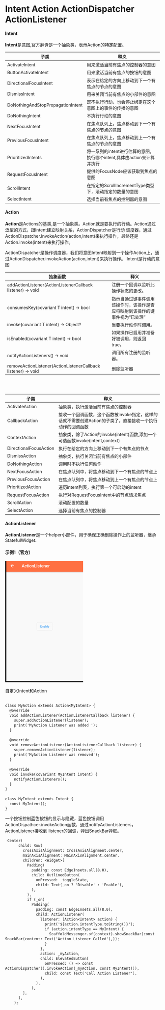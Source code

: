 # Intent Action ActionDispatcher ActionListener
#### **Intent**
**Intent**是意图,官方翻译是一个抽象类，表示Action的特定配置。

| 子类  |释义|
|---| ---|
|  ActivateIntent |用来激活当前有焦点的控制器的意图|
|  ButtonActivateIntent |用来激活当前有焦点的按钮的意图|
|  DirectionalFocusIntent |表示在给定的方向上移动到下一个有焦点的节点的意图|
|  DismissIntent |用来关闭当前有焦点的小部件的意图|
|  DoNothingAndStopPropagationIntent |既不执行行动，也会停止绑定在这个意图上的事件的传播的意图|
|  DoNothingIntent |不执行行动的意图|
|  NextFocusIntent |在焦点队列上，焦点移动到下一个有焦点的节点的意图|
|  PreviousFocusIntent |在焦点队列上，焦点移动到上一个有焦点的节点的意图|
|  PrioritizedIntents |将一系列的intent进行估算的意图，执行哪个intent,具体由action来计算并执行|
|  RequestFocusIntent |提供的FocusNode应该获取到焦点的意图|
|  ScrollIntent |在指定的ScrollIncrementType类型下，滚动指定的数量的意图|
|  SelectIntent |选择当前有焦点的控制器的意图|


#### **Action**
**Action**是Actions的基类,是一个抽象类。Action就是要执行的行动。Action通过泛型的方式，跟Intent建立映射关系，ActionDispatcher是行动
调度器，通过ActionDispatcher.invokeAction(action,intent)来执行操作，最终还是Action.invoke(intent)来执行操作。

ActionDispatcher是操作调度器，我们将意图Intent映射到一个操作Action上，通过ActionDispatcher.invokeAction(action,intent)来执行操作。
Intent是行动的意图

| 抽象函数 |释义|
|---| --- |
|  addActionListener(ActionListenerCallback listener) → void|注册一个回调以监听此操作状态的更改。|
|consumesKey(covariant T intent) → bool|指示当通过键事件调用该操作时，该操作是否应将映射到该操作的键事件视为“已处理”|
|invoke(covariant T intent) → Object?|当要执行动作时调用。|
|isEnabled(covariant T intent) → bool|如果操作已启用并准备好被调用，则返回true。|
|notifyActionListeners() → void|调用所有注册的监听器。|
|removeActionListener(ActionListenerCallback listener) → void|删除监听器|
<br>
<br>

|子类  |释义|
|---| ---|
|  ActivateAction |抽象类，执行激活当前有焦点的控制器|
|  CallbackAction |接收一个回调函数，这个函数被invoke指定，这样的话就不需要创建Action的子类了，直接接收一个执行动作的回调函数|
|  ContextAction |抽象类，除了Action的invoke(intent)函数,添加一个可选函数invoke(intent,context)|
|  DirectionalFocusAction |执行在给定的方向上移动到下一个有焦点的节点|
|  DismissAction |抽象类，执行关闭当前有焦点的小部件|
|  DoNothingAction |调用时不执行任何动作|
|  NextFocusAction |在焦点队列中，将焦点移动到下一个有焦点的节点上|
|  PreviousFocusAction |在焦点队列中，将焦点移动到上一个有焦点的节点上|
|  PrioritizedAction |遍历intent列表，执行第一个可启动的intent|
|  RequestFocusAction |执行对RequestFocusIntent中的节点请求焦点|
|  ScrollAction |滚动配置的数量|
|  SelectAction |选择当前有焦点的控制器|

#### **ActionListener**

**ActionListener**是一个helper小部件，用于确保正确删除操作上的监听器，继承StatefulWidget.

#### 示例1（官方）

![img7](https://github.com/DingMouRen/flutter_widget_wiki/raw/master/lib/widget/action/res/action_listener_1.gif)

自定义Intent和Action
```

class MyAction extends Action<MyIntent> {
  @override
  void addActionListener(ActionListenerCallback listener) {
    super.addActionListener(listener);
    print('MyAction Listener was added ');
  }

  @override
  void removeActionListener(ActionListenerCallback listener) {
    super.removeActionListener(listener);
    print('MyAction Listener was removed');
  }

  @override
  void invoke(covariant MyIntent intent) {
    notifyActionListeners();
  }
}

class MyIntent extends Intent {
  const MyIntent();
}
```

一个按钮控制蓝色按钮的显示与隐藏，蓝色按钮调用ActionDispathcer.invokeAction函数，通过notifyActionListeners，ActionListener接收到
listener的回调，弹出SnackBar弹框。
```
 Center(
      child: Row(
        crossAxisAlignment: CrossAxisAlignment.center,
        mainAxisAlignment: MainAxisAlignment.center,
        children: <Widget>[
          Padding(
            padding: const EdgeInsets.all(8.0),
            child: OutlinedButton(
              onPressed: _toggleState,
              child: Text(_on ? 'Disable' : 'Enable'),
            ),
          ),
          if (_on)
            Padding(
              padding: const EdgeInsets.all(8.0),
              child: ActionListener(
                listener: (Action<Intent> action) {
                  print('${action.intentType.toString()}');
                  if (action.intentType == MyIntent) {
                    ScaffoldMessenger.of(context).showSnackBar(const SnackBar(content: Text('Action Listener Called'),));
                  }
                },
                action: _myAction,
                child: ElevatedButton(
                  onPressed: () => const ActionDispatcher().invokeAction(_myAction, const MyIntent()),
                  child: const Text('Call Action Listener'),
                ),
              ),
            ),
        ],
      ),
    );
```
